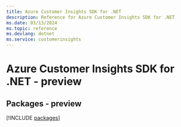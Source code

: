 ```yaml
---
title: Azure Customer Insights SDK for .NET
description: Reference for Azure Customer Insights SDK for .NET
ms.date: 03/13/2024
ms.topic: reference
ms.devlang: dotnet
ms.service: customerinsights
---
```

# Azure Customer Insights SDK for .NET - preview
## Packages - preview
[!INCLUDE [packages](customer-insights-index.md)]